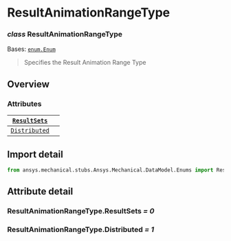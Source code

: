 # ResultAnimationRangeType

### *class* ResultAnimationRangeType

Bases: [`enum.Enum`](https://docs.python.org/3/library/enum.html#enum.Enum)

> Specifies the Result Animation Range Type

> <!-- !! processed by numpydoc !! -->

## Overview

### Attributes

| [`ResultSets`](#ResultAnimationRangeType.ResultSets)   |    |
|--------------------------------------------------------|----|
| [`Distributed`](#ResultAnimationRangeType.Distributed) |    |

## Import detail

```python
from ansys.mechanical.stubs.Ansys.Mechanical.DataModel.Enums import ResultAnimationRangeType
```

## Attribute detail

### ResultAnimationRangeType.ResultSets *= 0*

### ResultAnimationRangeType.Distributed *= 1*
